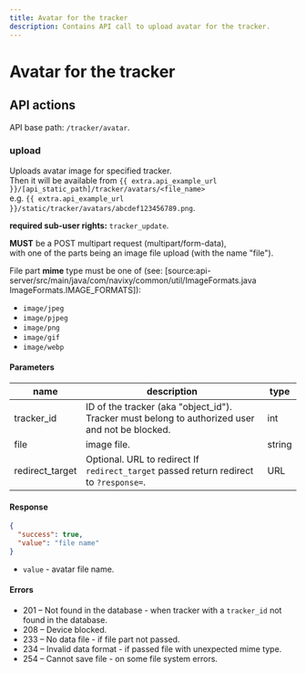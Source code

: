 ```yaml
---
title: Avatar for the tracker
description: Contains API call to upload avatar for the tracker.
---
```


# Avatar for the tracker

## API actions

API base path: `/tracker/avatar`.

### upload

Uploads avatar image for specified tracker. \
Then it will be available from `{{ extra.api_example_url }}/[api_static_path]/tracker/avatars/<file_name>`\
e.g. `{{ extra.api_example_url }}/static/tracker/avatars/abcdef123456789.png`.

**required sub-user rights:** `tracker_update`.

**MUST** be a POST multipart request (multipart/form-data),\
with one of the parts being an image file upload (with the name "file").

File part **mime** type must be one of (see: \[source:api-server/src/main/java/com/navixy/common/util/ImageFormats.java ImageFormats.IMAGE\_FORMATS]):

* `image/jpeg`
* `image/pjpeg`
* `image/png`
* `image/gif`
* `image/webp`

#### Parameters

| name             | description                                                                                      | type   |
| ---------------- | ------------------------------------------------------------------------------------------------ | ------ |
| tracker\_id      | ID of the tracker (aka "object\_id"). Tracker must belong to authorized user and not be blocked. | int    |
| file             | image file.                                                                                      | string |
| redirect\_target | Optional. URL to redirect If `redirect_target` passed return redirect to `?response=`.           | URL    |

#### Response

```json
{
  "success": true,
  "value": "file name"
}
```

* `value` - avatar file name.

#### Errors

* 201 – Not found in the database - when tracker with a `tracker_id` not found in the database.
* 208 – Device blocked.
* 233 – No data file - if file part not passed.
* 234 – Invalid data format - if passed file with unexpected mime type.
* 254 – Cannot save file - on some file system errors.
